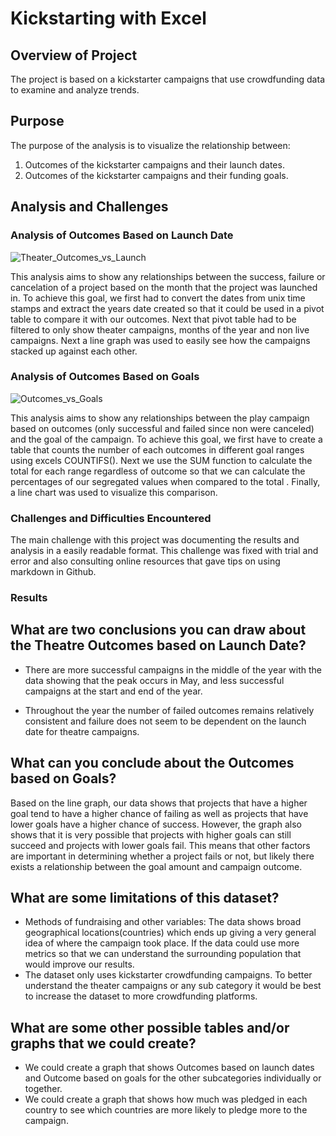 # Kickstarting with Excel

## Overview of Project 

The project is based on a kickstarter campaigns that use crowdfunding data to examine and analyze trends.

## Purpose

The purpose of the analysis is to visualize the relationship between:
1. Outcomes of the kickstarter campaigns and their launch dates.
2. Outcomes of the kickstarter campaigns and their funding goals.

## Analysis and Challenges

### Analysis of Outcomes Based on Launch Date
![Theater_Outcomes_vs_Launch](https://user-images.githubusercontent.com/99148657/158028577-4a031963-b3ce-40aa-9906-261bf853ffcf.png)

This analysis aims to show any relationships between the success, failure or cancelation of a project based on the month that the project was launched in. To achieve this goal, we first had to convert the dates from unix time stamps and extract the years date created so that it could be used in a pivot table to compare it with our outcomes. Next that pivot table had to be filtered to only show theater campaigns, months of the year and non live campaigns. Next a line graph was used to easily see how the campaigns stacked up against each other.


### Analysis of Outcomes Based on Goals 
![Outcomes_vs_Goals](https://user-images.githubusercontent.com/99148657/158028564-0d3f5c37-e769-4575-955c-1acdc5293cdf.png)

This analysis aims to show any relationships between the play campaign based on outcomes (only successful and failed since non were canceled) and the goal of the campaign. To achieve this goal, we first have to create a table that counts the number of each outcomes in different goal ranges using excels COUNTIFS(). Next we use the SUM function to calculate the total for each range regardless of outcome so that we can calculate the percentages of our segregated values when compared to the total . Finally, a line chart was used to visualize this comparison.

### Challenges and Difficulties Encountered

The main challenge with this project was documenting the results and analysis in a easily readable format. This challenge was fixed with trial and error and also consulting online resources that gave tips on using markdown in Github.


### Results

## What are two conclusions you can draw about the Theatre Outcomes based on Launch Date?
-  There are more successful campaigns in the middle of the year with the data showing that the peak occurs in May, and less successful campaigns at the start and end of the year.

- Throughout the year the number of failed outcomes remains relatively consistent and failure does not seem to be dependent on the launch date for theatre campaigns.
 

##  What can you conclude about the Outcomes based on Goals?

Based on the line graph, our data shows that projects that have a higher goal tend to have a higher chance of failing as well as projects that have lower goals have a higher chance of success. However, the graph also shows that it is very possible that projects with higher goals can still succeed and projects with lower goals fail. This means that other factors are important in determining whether a project fails or not, but likely there exists a relationship between the goal amount and campaign outcome.


## What are some limitations of this dataset?
 -  Methods of fundraising and other variables: The data shows broad geographical locations(countries) which ends up giving a very general idea of where the campaign took place. If the data could use more metrics so that we can understand the surrounding population that would improve our results. 
 -  The dataset only uses kickstarter crowdfunding campaigns. To better understand the theater campaigns or any sub category it would be best to increase the dataset to more crowdfunding platforms.


## What are some other possible tables and/or graphs that we could create?
-  We could create a graph that shows Outcomes based on launch dates and Outcome based on goals for the other subcategories individually or together.
-  We could create a graph that shows how much was pledged in each country to see which countries are more likely to pledge more to the campaign.
